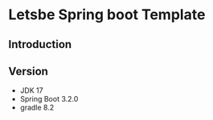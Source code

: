 # Letsbe Spring boot Template

## Introduction

## Version
- JDK 17
- Spring Boot 3.2.0
- gradle 8.2
